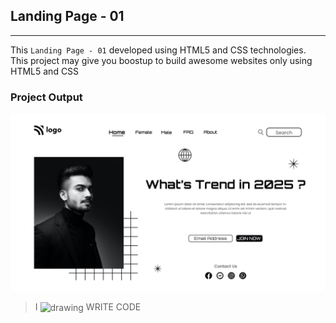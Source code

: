 ## Landing Page - 01
---
This `Landing Page - 01` developed using HTML5 and CSS technologies. This project may give you boostup to build awesome websites only using HTML5 and CSS

### Project Output
![Project Thumbnail](/assets/Thumbnail.png)


>I <img align="center" src="https://cdn0.iconfinder.com/data/icons/small-n-flat/24/678087-heart-256.png" alt="drawing" style="width:17px;"/> WRITE CODE
